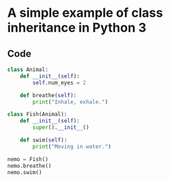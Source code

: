 # A simple example of class inheritance in Python 3

## Code

```python
class Animal:
    def __init__(self):
        self.num_eyes = 2

    def breathe(self):
        print("Inhale, exhale.")

class Fish(Animal):
    def __init__(self):
        super().__init__()

    def swim(self):
        print("Moving in water.")

nemo = Fish()
nemo.breathe()
nemo.swim()
```

